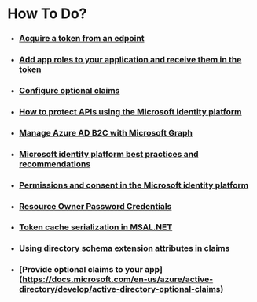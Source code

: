 ﻿# How To Do?
  
  
- ### [Acquire a token from an edpoint](https://docs.microsoft.com/en-us/azure/active-directory/develop/scenario-desktop-acquire-token?tabs=dotnet)
- ### [Add app roles to your application and receive them in the token](https://docs.microsoft.com/en-us/azure/active-directory/develop/howto-add-app-roles-in-azure-ad-apps)
- ### [Configure optional claims](https://docs.microsoft.com/en-us/azure/active-directory/develop/active-directory-optional-claims#configuring-directory-extension-optional-claims)
- ### [How to protect APIs using the Microsoft identity platform](https://www.youtube.com/watch?v=IIQ7QW4bYqA)
- ### [Manage Azure AD B2C with Microsoft Graph](https://docs.microsoft.com/en-us/azure/active-directory-b2c/microsoft-graph-operations?tabs=applications#use-custom-attributes)
- ### [Microsoft identity platform best practices and recommendations](https://docs.microsoft.com/en-us/azure/active-directory/develop/identity-platform-integration-checklist)
- ### [Permissions and consent in the Microsoft identity platform](https://docs.microsoft.com/en-us/azure/active-directory/develop/v2-permissions-and-consent)
- ### [Resource Owner Password Credentials](https://docs.microsoft.com/en-us/azure/active-directory/develop/v2-oauth-ropc)
- ### [Token cache serialization in MSAL.NET](https://docs.microsoft.com/en-us/azure/active-directory/develop/msal-net-token-cache-serialization?tabs=aspnetcore)
- ### [Using directory schema extension attributes in claims](https://docs.microsoft.com/en-us/azure/active-directory/develop/active-directory-schema-extensions)
- ### [Provide optional claims to your app] (https://docs.microsoft.com/en-us/azure/active-directory/develop/active-directory-optional-claims)